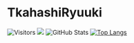 # TkahashiRyuuki
![Visitors](https://visitor-badge.glitch.me/badge?page_id=121786addzczd&left_color=gray&right_color=blue)
![](https://github-profile-summary-cards.vercel.app/api/cards/profile-details?username=121786addzczd&theme=vue)
![GitHub Stats](https://github-readme-stats.vercel.app/api?username=121786addzczd&show_icons=true)
[![Top Langs](https://github-readme-stats.vercel.app/api/top-langs/?username=121786addzczd&layout=compact&langs_count=6)](https://github.com/anuraghazra/github-readme-stats)
